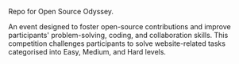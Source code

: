 Repo for Open Source Odyssey.

An event designed to foster open-source contributions and improve participants' problem-solving, coding, and collaboration skills. This competition challenges participants to solve website-related tasks categorised into Easy, Medium, and Hard levels.